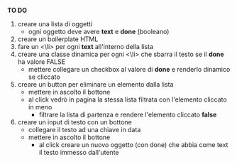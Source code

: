 **TO DO**

1. creare una lista di oggetti
   - ogni oggetto deve avere **text** e **done** (booleano)
2. creare un boilerplate HTML
3. fare un <\li> per ogni **text** all'interno della lista
4. creare una classe dinamica per ogni <\li> che sbarra il testo se il **done** ha valore FALSE
   - mettere collegare un checkbox al valore di **done** e renderlo dinamico se cliccato
5. creare un button per eliminare un elemento dalla lista
   - mettere in ascolto il bottone
   - al click vedrò in pagina la stessa lista filtrata con l'elemento cliccato in meno
     - filtrare la lista di partenza e rendere l'elemento cliccato **false**
6. creare un input di testo con un bottone
   - collegare il testo ad una chiave in data
   - mettere in ascolto il bottone
     - al click creare un nuovo oggetto (con done) che abbia come text il testo immesso dall'utente

